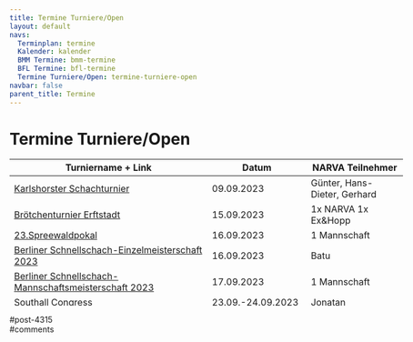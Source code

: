 ```yaml
---
title: Termine Turniere/Open 
layout: default
navs:
  Terminplan: termine
  Kalender: kalender
  BMM Termine: bmm-termine
  BFL Termine: bfl-termine
  Termine Turniere/Open: termine-turniere-open
navbar: false
parent_title: Termine
---
```

<div class="post-4315 page type-page status-publish hentry" id="post-4315">
<h1 class="entry-title">Termine Turniere/Open</h1>
<div class="entry-content">
<table class="clean swiss footable" style="height: 258px; width: 790px;">
<thead>
<tr style="height: 18px;">
<th style="width: 332px; height: 18px;">Turniername + Link</th>
<th style="width: 158px; height: 18px;">Datum</th>
<th nowrap="nowrap" style="width: 154px; height: 18px;">NARVA Teilnehmer</th>
</tr>
</thead>
<tbody>
<tr style="height: 24px;">
<td><a href="https://www.berlinerschachverband.de/entry/schachturnier-in-karlshorst-am-09-september-2023.html" rel="noopener" target="_blank">Karlshorster Schachturnier</a></td>
<td>09.09.2023</td>
<td>Günter, Hans-Dieter, Gerhard</td>
</tr>
<tr style="height: 24px;">
<td><a href="https://schachverein-erftstadt.de/" rel="noopener" target="_blank">Brötchenturnier Erftstadt</a></td>
<td>15.09.2023</td>
<td>1x NARVA 1x Ex&amp;Hopp</td>
</tr>
<tr style="height: 24px;">
<td><a href="http://www.lsbb.de/archiv-pdf/Ausschreibung_Spreepokal_SSG_2023.pdf" rel="noopener" target="_blank">23.Spreewaldpokal</a></td>
<td>16.09.2023</td>
<td>1 Mannschaft</td>
</tr>
<tr style="height: 24px;">
<td><a href="https://www.berlinerschachverband.de/files/SpA/20230706%20BSEM%202023%20-%20Ausschreibung.pdf" rel="noopener" target="_blank">Berliner Schnellschach-Einzelmeisterschaft 2023</a></td>
<td>16.09.2023</td>
<td>Batu</td>
</tr>
<tr style="height: 24px;">
<td><a href="https://www.berlinerschachverband.de/files/SpA/20230706%20BSMM%202023%20-%20Ausschreibung.pdf" rel="noopener" target="_blank">Berliner Schnellschach-Mannschaftsmeisterschaft 2023</a></td>
<td>17.09.2023</td>
<td>1 Mannschaft</td>
</tr>
<tr style="height: 24px;">
<td><a href="https://londonfidecongress.com/southall-congress" rel="noopener" target="_blank">Southall Congress</a></td>
<td>23.09.-24.09.2023</td>
<td>Jonatan</td>
</tr>
<tr style="height: 24px;">
<td><a href="https://www.deutschlandcup.org/" rel="noopener" target="_blank">Cup der Deutschen Einheit</a></td>
<td>29.09.-05.10.2023</td>
<td>Hans-Dieter, Ulrich</td>
</tr>
<tr style="height: 24px;">
<td><a href="https://www.schachverein-wildau.de/pdf/ausschreibung_16_dahmelandpokal2023.pdf" rel="noopener" target="_blank">16. Dahmelandpokal 2023</a></td>
<td>30.09.-03.10.2023</td>
<td></td>
</tr>
<tr style="height: 24px;">
<td><a href="https://www.berlinerschachverband.de/files/SpA/20230706%20BBEM%202023%20-%20Ausschreibung.pdf" rel="noopener" target="_blank">Berliner Blitzschach-Einzelmeisterschaft 2023</a></td>
<td>30.09.2023</td>
<td>Batu</td>
</tr>
<tr style="height: 24px;">
<td><a href="https://www.berlinerschachverband.de/files/SpA/20230706%20BBMM%202023%20-%20Ausschreibung.pdf" rel="noopener" target="_blank">Berliner Blitzschach-Mannschaftsmeisterschaft 2023</a></td>
<td>01.10.2023</td>
<td>1-2 Mannschaften</td>
</tr>
<tr style="height: 24px;">
<td><a href="https://bsg-eckbauer.de/berichte/open2023/open2023.php" rel="noopener" target="_blank">Eckbauer Open 2023</a></td>
<td>09.10.-20.11.2023</td>
<td></td>
</tr>
<tr style="height: 24px;">
<td><a href="https://u25chess.com/de/" rel="noopener" target="_blank">Berlin U25 Open</a></td>
<td>23.10.-29.10.2023</td>
<td></td>
</tr>
<tr style="height: 24px;">
<td><a href="https://www.berlinerschachverband.de/entry/26-ueberbezirkliches-seniorenturnier-am-25-oktober-2023.html" rel="noopener" target="_blank">26. überbezirkliches Seniorenturnier</a></td>
<td>25.10.2023</td>
<td>Peter</td>
</tr>
<tr style="height: 24px;">
<td><a href="https://www.narva-schach.de/wordpress/kurt-richter-turnier/2023-2/"><strong>Kurt-Richter-Gedenkturnier 2023</strong></a></td>
<td>27.10.-29.10.2023</td>
<td>viele</td>
</tr>
<tr style="height: 24px;">
<td><a href="http://www.falkenseer-open.de/" rel="noopener" target="_blank">Falkenseer Open 2023</a></td>
<td>03.11.-05.11.2023</td>
<td></td>
</tr>
<tr style="height: 24px;">
<td><a href="https://www.dsam-cup.de/" rel="noopener" target="_blank">DSAM Düsseldorf</a> <strong><span style="font-size: 8pt;"><em>Samstag bis Montag</em></span></strong></td>
<td>16.12.-18.12.2023 !!</td>
<td></td>
</tr>
<tr style="height: 24px;">
<td><strong>Weihnachts-Festival 2023</strong><br/>
<a href="http://www.zitaschach.de/wp-content/uploads/2023/05/Ausschreibung_WF_960.pdf" rel="noopener" target="_blank">Weihnachts-960</a><br/>
<a href="http://www.zitaschach.de/wp-content/uploads/2023/05/Ausschreibung_WF_Open.pdf" rel="noopener" target="_blank">Spandauer Weihnachtsopen</a><br/>
<a href="http://www.zitaschach.de/wp-content/uploads/2023/05/Ausschreibung_WF_Blitz.pdf" rel="noopener" target="_blank">Weihnachts-Blitz</a></td>
<td>22.12.-30.12.2023<br/>
22.12.2023<br/>
27.-30.12.2023<br/>
30.12.2023</td>
<td></td>
</tr>
<tr style="height: 24px;">
<td><a href="https://www.dsam-cup.de/" rel="noopener" target="_blank">DSAM Potsdam</a></td>
<td>05.01.-07.01.2024</td>
<td></td>
</tr>
<tr style="height: 24px;">
<td><a href="https://www.dsam-cup.de/" rel="noopener" target="_blank">DSAM Bad Wildungen</a></td>
<td>26.01.-28.01.2024</td>
<td></td>
</tr>
<tr style="height: 24px;">
<td><a href="https://www.dsam-cup.de/" rel="noopener" target="_blank">DSAM Magdeburg</a></td>
<td>01.03.-03.03.2024</td>
<td></td>
</tr>
<tr style="height: 24px;">
<td><a href="https://www.dsam-cup.de/" rel="noopener" target="_blank">DSAM Darmstadt</a></td>
<td>19.04.-21.04.2024</td>
<td></td>
</tr>
<tr style="height: 24px;">
<td><a href="https://www.dsam-cup.de/" rel="noopener" target="_blank">DSAM Travemünde</a></td>
<td>24.05.-26.05.2024</td>
<td></td>
</tr>
</tbody>
</table>
</div><!-- .entry-content -->
</div> #post-4315 
<div id="comments">
</div> #comments 
